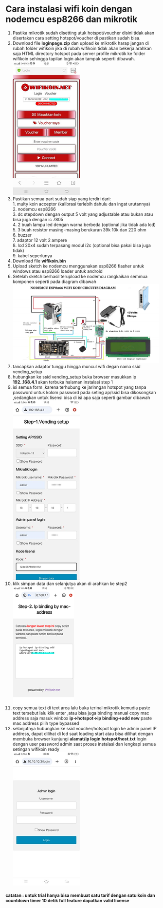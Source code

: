 # Cara instalasi wifi koin dengan nodemcu esp8266 dan mikrotik
1. Pastika mikrotik sudah disetting utuk hotspot/voucher disini tidak akan disertakan cara setting hotspot/voucher di pastikan sudah bisa.<br>
2. Download file **loginpage.zip** dan upload ke mikrotik harap jangan di rubah folder wifikoin jika di rubah wifikoin tidak akan bekerja arahkan saja HTML directory hotspot pada server profile mikrotik ke folder wifikoin sehingga tapilan login akan tampak seperti dibawah.<br>
![loginpage png](https://raw.githubusercontent.com/joehari9/nodemcu-esp8266-wifi-koin/main/screenshot/login.jpg) 
3. Pastikan semua part sudah siap yang terdiri dari:<br>
           1. multy koin acceptor (kalibrasi terlebih dahulu dan ingat urutannya)<br>
           2. nodemcu esp8266<br>
           3. dc stepdown dengan output 5 volt yang adjustable atau bukan atau bisa juga dengan ic 7805<br>
           4. 2 buah lampu led dengan warna berbeda (optional jika tidak ada lcd)<br>
           5. 3 buah resistor masing-masing berukuran 39k 10k dan 220 ohm<br>
           6. buzzer<br>
           7. adaptor 12 volt 2 ampere<br>
           8. lcd 20x4 sudah terpasang modul i2c (optional bisa pakai bisa juga tidak)<br>
           9. kabel seperlunya<br>
5. Download file **wifikoin.bin**<br>
6. Upload sketch ke nodemcu menggunakan esp8266 flasher untuk windows atau esp8266 loader untuk android<br>
7. Setelah sketch berhasil terupload ke nodemcu rangkaikan semmua komponen seperti pada diagram dibawah<br>
![diagram png](https://raw.githubusercontent.com/joehari9/nodemcu-esp8266-wifi-koin/main/screenshot/diagram.jpg)<br>
8. tancapkan adaptor tunggu hingga muncul wifi degan nama ssid vending_setup <br>
9. hubungkan ke ssid vending_setup buka browser masukkan ip **192..168.4.1** akan terbuka halaman instalasi step 1<br>
10. isi semua form ,karena terhubung ke jarinngan hotspot yang tanpa password untuk kolom password pada seting ap/ssid bisa dikosongkan ,sedangkan untuk lisensi bisa di isi apa saja seperti gambar dibawah<br>
![install png](https://raw.githubusercontent.com/joehari9/nodemcu-esp8266-wifi-koin/main/screenshot/istall-step1.jpg)<br>
11. klik simpan data dan selanjutya akan di arahkan ke step2<br>
![step2 png](https://raw.githubusercontent.com/joehari9/nodemcu-esp8266-wifi-koin/main/screenshot/install-step2.png)<br>
12. copy semua text di text area lalu buka terinal mikrotik kemudia paste text tersebut lalu klik enter ,atau bisa juga binding manual copy mac address saja masuk winbox **ip->hotspot->ip binding->add new** paste mac address pilih type bypassed<br>
13. selanjutnya hubungkan ke ssid voucher/hotspot login ke admin panel IP address, dapat dilihat di lcd saat loading start atau bisa dilihat dengan membuka browser kunjungi **alamat/ip login hotspot/host.txt** login dengan user password admin saat proses instalasi dan lengkapi semua setingan wifikoin ready <br>
![admin png](https://raw.githubusercontent.com/joehari9/nodemcu-esp8266-wifi-koin/main/screenshot/Screenshot_20240305_071420.jpg)
#### catatan : untuk trial hanya bisa membuat satu tarif dengan satu koin dan countdown timer 10 detik full feature dapatkan valid license
